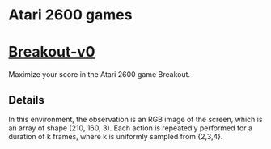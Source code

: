 # Atari 2600 games
# [Breakout-v0](https://gym.openai.com/envs/Breakout-v0/)
Maximize your score in the Atari 2600 game Breakout.

## Details
In this environment, the observation is an RGB image of the screen, which is an array of shape (210, 160, 3). Each action is repeatedly performed for a duration of k frames, where k is uniformly sampled from {2,3,4}.
